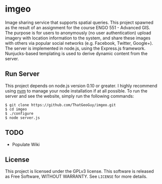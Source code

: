imgeo
=====

Image sharing service that supports spatial queries. This project spawned as the result of an assignment for the course ENGO 551 - Advanced GIS. The purpose is for users to anonymously (no user authentication) upload imagery with location information to the system, and share these images with others via popular social networks (e.g. Facebook, Twitter, Google+). The server is implemented in node.js, using the Express.js framework. Nunjucks-based templating is used to derive dynamic content from the server. 

Run Server
----------

This project depends on node.js version 0.10 or greater. I highly recommend using [nvm](https://github.com/creationix/nvm) to manage your node installation if at all possible. To run the server and see the website, simply run the following commands: 

	$ git clone https://github.com/ThatGeoGuy/imgeo.git
	$ cd imgeo
	$ ./configure
	$ node server.js

TODO
----

* Populate Wiki

License 
-------

This project is licensed under the GPLv3 license. This software is released as Free Software, WITHOUT WARRANTY. See `LICENSE` for more details. 
